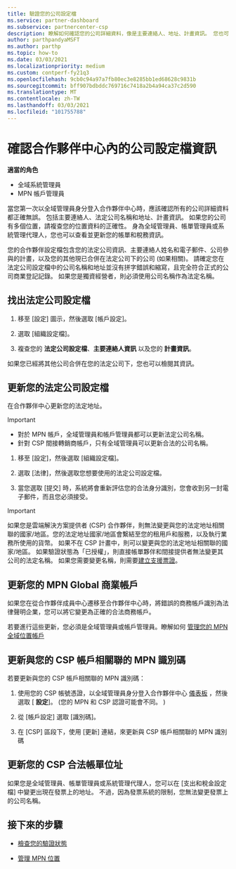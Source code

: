 ```yaml
---
title: 驗證您的公司設定檔
ms.service: partner-dashboard
ms.subservice: partnercenter-csp
description: 瞭解如何確認您的公司詳細資料，像是主要連絡人、地址、計畫資訊。 您也可以更新您的法定和帳單地址。
author: parthpandyaMSFT
ms.author: parthp
ms.topic: how-to
ms.date: 03/03/2021
ms.localizationpriority: medium
ms.custom: contperf-fy21q3
ms.openlocfilehash: 9cb0c94a97a7fb80ec3e8285bb1ed68628c9831b
ms.sourcegitcommit: bff907bdbddc769716c7418a2b4a94ca37c2d590
ms.translationtype: MT
ms.contentlocale: zh-TW
ms.lasthandoff: 03/03/2021
ms.locfileid: "101755788"
---
```

# <a name="verify-your-company-profile-information-in-partner-center"></a>確認合作夥伴中心內的公司設定檔資訊

**適當的角色**

- 全域系統管理員
- MPN 帳戶管理員

當您第一次以全域管理員身分登入合作夥伴中心時，應該確認所有的公司詳細資料都正確無誤。 包括主要連絡人、法定公司名稱和地址、計畫資訊。 如果您的公司有多個位置，請複查您的位置資料的正確性。 身為全域管理員、帳單管理員或系統管理代理人，您也可以查看並更新您的帳單和稅務資訊。

您的合作夥伴設定檔包含您的法定公司資訊、主要連絡人姓名和電子郵件、公司參與的計畫，以及您的其他現已合併在法定公司下的公司 (如果相關)。 請確定您在法定公司設定檔中的公司名稱和地址並沒有拼字錯誤和縮寫，且完全符合正式的公司商業登記記錄。 如果您是獨資經營者，則必須使用公司名稱作為法定名稱。



## <a name="locate-the-legal-business-profile"></a>找出法定公司設定檔

1. 移至 [設定] 圖示，然後選取 [帳戶設定]。
 
1. 選取 [組織設定檔]。 

2. 複查您的 **法定公司設定檔**、**主要連絡人資訊** 以及您的 **計畫資訊**。

如果您已經將其他公司合併在您的法定公司下，您也可以檢閱其資訊。 

## <a name="update-your-legal-business-profile"></a>更新您的法定公司設定檔

在合作夥伴中心更新您的法定地址。

>[!Important]
>- 對於 MPN 帳戶，全域管理員和帳戶管理員都可以更新法定公司名稱。
>- 針對 CSP 間接轉銷商帳戶，只有全域管理員可以更新合法的公司名稱。 

1. 移至 [設定]，然後選取 [組織設定檔]。

2. 選取 [法律]，然後選取您想要使用的法定公司設定檔。
 
1. 當您選取 [提交] 時，系統將會重新評估您的合法身分識別，您會收到另一封電子郵件，而且您必須接受。

>[!Important]
>如果您是雲端解決方案提供者 (CSP) 合作夥伴，則無法變更與您的法定地址相關聯的國家/地區。您的法定地址國家/地區會繫結至您的租用戶和服務，以及執行業務所使用的貨幣。 如果不在 CSP 計畫中，則可以變更與您的法定地址相關聯的國家/地區。 如果驗證狀態為「已授權」，則直接帳單夥伴和間接提供者無法變更其公司的法定名稱。 如果您需要變更名稱，則需要[建立支援票證](https://partner.microsoft.com/dashboard/support/servicerequests/create?stage=2&topicid=eb74583c-61b3-2124-bffc-00920e0ae772)。



## <a name="update-your-mpn-global-business-account"></a>更新您的 MPN Global 商業帳戶

如果您在從合作夥伴成員中心遷移至合作夥伴中心時，將錯誤的商務帳戶識別為法律聲明企業，您可以將它變更為正確的合法商務帳戶。

若要進行這些更新，您必須是全域管理員或帳戶管理員。瞭解如何 [管理您的 MPN 全域位置帳戶](manage-locations.md)


## <a name="update-your-mpn-id-associated-with-your-csp-account"></a>更新與您的 CSP 帳戶相關聯的 MPN 識別碼

若要更新與您的 CSP 帳戶相關聯的 MPN 識別碼：

1. 使用您的 CSP 帳號憑證，以全域管理員身分登入合作夥伴中心 [儀表板](https://partner.microsoft.com/en-us/dashboard/home) ，然後選取 [ **設定**]。  (您的 MPN 和 CSP 認證可能會不同。 ) 
 
1. 從 [帳戶設定] 選取 [識別碼]。

1. 在 [CSP] 區段下，使用 [更新] 連結，來更新與 CSP 帳戶相關聯的 MPN 識別碼 


## <a name="update-your-csp-legal-billing-address"></a>更新您的 CSP 合法帳單位址

如果您是全域管理員、帳單管理員或系統管理代理人，您可以在 [支出和稅金設定檔] 中變更出現在發票上的地址。 不過，因為發票系統的限制，您無法變更發票上的公司名稱。



## <a name="next-steps"></a>接下來的步驟

- [檢查您的驗證狀態](verification-responses.md)

- [管理 MPN 位置](manage-locations.md)

